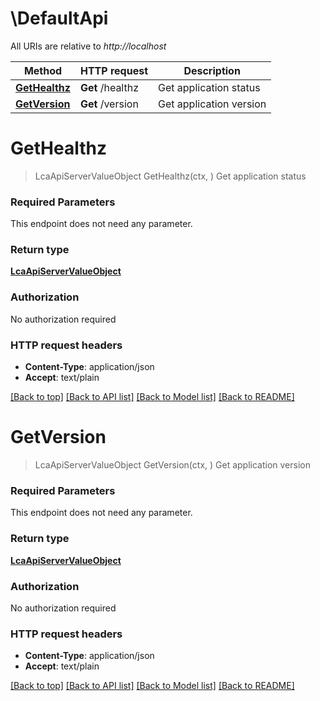 # \DefaultApi

All URIs are relative to *http://localhost*

Method | HTTP request | Description
------------- | ------------- | -------------
[**GetHealthz**](DefaultApi.md#GetHealthz) | **Get** /healthz | Get application status
[**GetVersion**](DefaultApi.md#GetVersion) | **Get** /version | Get application version


# **GetHealthz**
> LcaApiServerValueObject GetHealthz(ctx, )
Get application status

### Required Parameters
This endpoint does not need any parameter.

### Return type

[**LcaApiServerValueObject**](lca_api_server.ValueObject.md)

### Authorization

No authorization required

### HTTP request headers

 - **Content-Type**: application/json
 - **Accept**: text/plain

[[Back to top]](#) [[Back to API list]](../README.md#documentation-for-api-endpoints) [[Back to Model list]](../README.md#documentation-for-models) [[Back to README]](../README.md)

# **GetVersion**
> LcaApiServerValueObject GetVersion(ctx, )
Get application version

### Required Parameters
This endpoint does not need any parameter.

### Return type

[**LcaApiServerValueObject**](lca_api_server.ValueObject.md)

### Authorization

No authorization required

### HTTP request headers

 - **Content-Type**: application/json
 - **Accept**: text/plain

[[Back to top]](#) [[Back to API list]](../README.md#documentation-for-api-endpoints) [[Back to Model list]](../README.md#documentation-for-models) [[Back to README]](../README.md)

